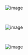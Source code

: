 ![image](https://github.com/HargunaniHarsha/Customer-Relationship-Management/assets/90439153/dd6d5cde-83da-4f37-92d8-e3bb3ab5fa35)

<br>

![image](https://github.com/HargunaniHarsha/Customer-Relationship-Management/assets/90439153/91924374-df2f-41dc-8aad-7b5002811e33)

<br>

![image](https://github.com/HargunaniHarsha/Customer-Relationship-Management/assets/90439153/a729b34c-e69d-413b-a311-3367347c5e88)

<br>
